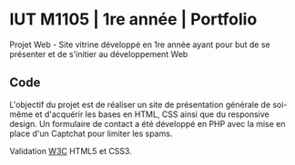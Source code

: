 # IUT M1105 | 1re année | Portfolio
Projet Web - Site vitrine développé en 1re année ayant pour but de se présenter et de s'initier au développement Web

## Code

L'objectif du projet est de réaliser un site de présentation générale de soi-même et d'acquérir les bases en HTML, CSS ainsi que du responsive design.
Un formulaire de contact a été développé en PHP avec la mise en place d'un Captchat pour limiter les spams.

Validation [W3C](https://validator.w3.org/) HTML5 et CSS3.